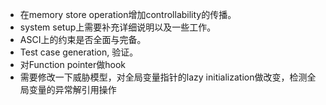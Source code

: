 * 在memory store operation增加controllability的传播。
* system setup上需要补充详细说明以及一些工作。
* ASCI上的约束是否全面与完备。
* Test case generation, 验证。
* 对Function pointer做hook
* 需要修改一下威胁模型，对全局变量指针的lazy initialization做改变，检测全局变量的异常解引用操作
